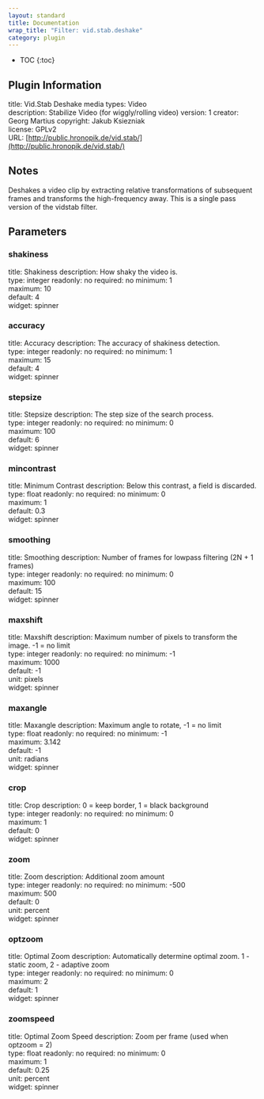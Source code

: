 ```yaml
---
layout: standard
title: Documentation
wrap_title: "Filter: vid.stab.deshake"
category: plugin
---
```

* TOC
{:toc}

## Plugin Information

title: Vid.Stab Deshake
media types:
Video  
description: Stabilize Video (for wiggly/rolling video)
version: 1
creator: Georg Martius
copyright: Jakub Ksiezniak  
license: GPLv2  
URL: [http://public.hronopik.de/vid.stab/](http://public.hronopik.de/vid.stab/)  

## Notes

Deshakes a video clip by extracting relative transformations of subsequent frames and transforms the high-frequency away. This is a single pass version of the vidstab filter.

## Parameters

### shakiness

title: Shakiness  description:
How shaky the video is.  
type: integer
readonly: no
required: no
minimum: 1  
maximum: 10  
default: 4  
widget: spinner  

### accuracy

title: Accuracy  description:
The accuracy of shakiness detection.  
type: integer
readonly: no
required: no
minimum: 1  
maximum: 15  
default: 4  
widget: spinner  

### stepsize

title: Stepsize  description:
The step size of the search process.  
type: integer
readonly: no
required: no
minimum: 0  
maximum: 100  
default: 6  
widget: spinner  

### mincontrast

title: Minimum Contrast  description:
Below this contrast, a field is discarded.  
type: float
readonly: no
required: no
minimum: 0  
maximum: 1  
default: 0.3  
widget: spinner  

### smoothing

title: Smoothing  description:
Number of frames for lowpass filtering (2N + 1 frames)  
type: integer
readonly: no
required: no
minimum: 0  
maximum: 100  
default: 15  
widget: spinner  

### maxshift

title: Maxshift  description:
Maximum number of pixels to transform the image. -1 = no limit  
type: integer
readonly: no
required: no
minimum: -1  
maximum: 1000  
default: -1  
unit: pixels  
widget: spinner  

### maxangle

title: Maxangle  description:
Maximum angle to rotate, -1 = no limit  
type: float
readonly: no
required: no
minimum: -1  
maximum: 3.142  
default: -1  
unit: radians  
widget: spinner  

### crop

title: Crop  description:
0 = keep border, 1 = black background  
type: integer
readonly: no
required: no
minimum: 0  
maximum: 1  
default: 0  
widget: spinner  

### zoom

title: Zoom  description:
Additional zoom amount  
type: integer
readonly: no
required: no
minimum: -500  
maximum: 500  
default: 0  
unit: percent  
widget: spinner  

### optzoom

title: Optimal Zoom  description:
Automatically determine optimal zoom. 1 - static zoom, 2 - adaptive zoom  
type: integer
readonly: no
required: no
minimum: 0  
maximum: 2  
default: 1  
widget: spinner  

### zoomspeed

title: Optimal Zoom Speed  description:
Zoom per frame (used when optzoom = 2)  
type: float
readonly: no
required: no
minimum: 0  
maximum: 1  
default: 0.25  
unit: percent  
widget: spinner  

